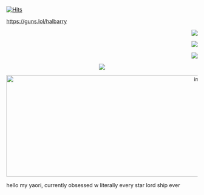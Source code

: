 ##

[![Hits](https://hits.sh/github.com/halbarry/hits.svg?label=bisexual%20peter%20quill&extraCount=40&color=963b3b&labelColor=4b4b4b)](https://hits.sh/github.com/halbarry/hits/)  



 https://guns.lol/halbarry

  <p align="right">
  <img src="https://64.media.tumblr.com/537aab2f7aa078055b5da46c7dd3eb3e/804b11d7acd04a61-f3/s400x600/dba9b0dcf3565647d00cfb7d795d67db60b11dc9.pnj"  />
</p>  
<p align="right">
 <p align="right">
  <img src="https://64.media.tumblr.com/fca1a527883320218421f9c28f080d59/804b11d7acd04a61-79/s100x200/79e78305e6d1504188ea46585274f939626631dd.pnj"  />
</p>  
<p align="right">
 <p align="right">
  <img src="https://64.media.tumblr.com/07675e34fe05e3207d660c1301e0138a/804b11d7acd04a61-60/s100x200/9b734e64fbafa3d4a4a2ceb5e012d8da3d4c2a82.gifv" 
</p>  
<p align="right">

 <p align="center">
  <img src="https://github.com/user-attachments/assets/b57acebb-3018-4f2f-ba66-30bf0dac3749" />

</p>  
<p align="center">
  <img width="1013" height="268" alt="image" src="https://github.com/user-attachments/assets/ebf28566-04f4-43aa-8281-d00d71f620d9" />

hello my yaori, currently obsessed w literally every star lord ship ever
</p>

 

